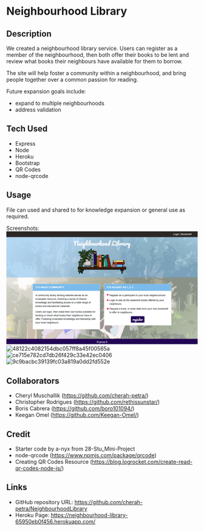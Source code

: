 # Neighbourhood Library 

## Description

We created a neighbourhood library service. Users can register as a member of the neighbourhood, then both offer their books to be lent and review what books their neighbours have available for them to borrow. 

The site will help foster a community within a neighbourhood, and bring people together over a common passion for reading.

Future expansion goals include:
 
- expand to multiple neighbourhoods
- address validation

## Tech Used

- Express
- Node
- Heroku
- Bootstrap
- QR Codes
- node-qrcode

## Usage

File can used and shared to for knowledge expansion or general use as required. 

Screenshots: ![Neighbourhoodlibrary](public/img/screencapture-127-0-0-1-5501-index3-html-2023-06-18-13_04_33.png)
![48122c4082154dbc057ff8a45f00565a](https://github.com/cherah-petra/NeighbourhoodLibrary/assets/33495492/ab4f4887-30a2-4539-872a-48b70be69ad0)
![ce715e782cd7db26f429c33e42ec0406](https://github.com/cherah-petra/NeighbourhoodLibrary/assets/33495492/0102270e-3da6-4b2d-8373-43ea3d15b562)
 ![9c9bacbc39139fc03a819a0dd2fd552e](https://github.com/cherah-petra/NeighbourhoodLibrary/assets/33495492/b5419e72-9c80-4480-8a94-e64615ac4b2b)

## Collaborators 

- Cheryl Muschallik (https://github.com/cherah-petra/)
- Christopher Rodrigues (https://github.com/rethissunstar/)
- Boris Cabrera (https://github.com/boro101094/)
- Keegan Omel (https://github.com/Keegan-Omel/)

## Credit

- Starter code by a-nyx from 28-Stu_Mini-Project
- node-qrcode (https://www.npmjs.com/package/qrcode)
- Creating QR Codes Resource (https://blog.logrocket.com/create-read-qr-codes-node-js/)

## Links

- GitHub repository URL: https://github.com/cherah-petra/NeighbourhoodLibrary
- Heroku Page: https://neighbourhood-library-65950eb0f456.herokuapp.com/
